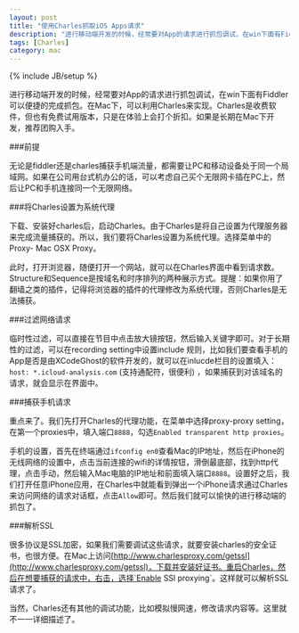 ```yaml
---
layout: post
title: "使用Charles抓取iOS Apps请求"
description: "进行移动端开发的时候，经常要对App的请求进行抓包调试，在win下面有Fiddler可以便捷的完成抓包。在Mac下，可以利用Charles来实现。Charles是收费软件，但也有免费试用版本，只是在体验上会打个折扣。如果是长期在Mac下开发，推荐团购入手。"
tags: [Charles]
category: mac
---
```

{% include JB/setup %}

进行移动端开发的时候，经常要对App的请求进行抓包调试，在win下面有Fiddler可以便捷的完成抓包。在Mac下，可以利用Charles来实现。Charles是收费软件，但也有免费试用版本，只是在体验上会打个折扣。如果是长期在Mac下开发，推荐团购入手。

###前提

无论是fiddler还是charles捕获手机端流量，都需要让PC和移动设备处于同一个局域网。如果在公司用台式机办公的话，可以考虑自己买个无限网卡插在PC上，然后让PC和手机连接同一个无限网络。

###将Charles设置为系统代理

下载、安装好charles后，启动Charles。由于Charles是将自己设置为代理服务器来完成流量捕获的。所以，我们要将Charles设置为系统代理。选择菜单中的Proxy- Mac OSX Proxy。

此时，打开浏览器，随便打开一个网站，就可以在Charles界面中看到请求数。Structure和Sequence是按域名和时序排列的两种展示方式。提醒：如果你用了翻墙之类的插件，记得将浏览器的插件的代理修改为系统代理，否则Charles是无法捕获。

###过滤网络请求

临时性过滤，可以直接在节目中点击放大镜按钮，然后输入关键字即可。对于长期性的过滤，可以在recording setting中设置include 规则，比如我们要查看手机的App是否是由XCodeGhost的软件开发的，就可以在inlucde栏目的设置填入：`host: *.icloud-analysis.com` (支持通配符，很便利) ，如果捕获到对该域名的请求，就会显示在界面中。

###捕获手机请求

重点来了。我们先打开Charles的代理功能，在菜单中选择proxy-proxy setting，在第一个proxies中，填入端口`8888`，勾选`Enabled transparent http proxies`。

手机的设置，首先在终端通过`ifconfig en0`查看Mac的IP地址，然后在iPhone的无线网络的设置中，点击当前连接的wifi的详情按钮，滑倒最底部，找到http代理，点击手动，然后输入Mac电脑的IP地址和前面填入端口`8888`。设置好之后，我们打开任意iPhone应用，在Charles中就能看到弹出一个iPhone请求通过Charles来访问网络的请求对话框，点击`Allow`即可。然后我们就可以愉快的进行移动端的抓包了。

###解析SSL

很多协议是SSL加密，如果我们需要调试这些请求，就要安装charles的安全证书，也很方便。在Mac上访问[http://www.charlesproxy.com/getssl](http://www.charlesproxy.com/getssl)，下载并安装好证书。重启Charles，然后在想要捕获的请求中，右击，选择`Enable SSl proxying`。这样就可以解析SSL请求了。


当然，Charles还有其他的调试功能，比如模拟慢网速，修改请求内容等。这里就不一一详细描述了。
